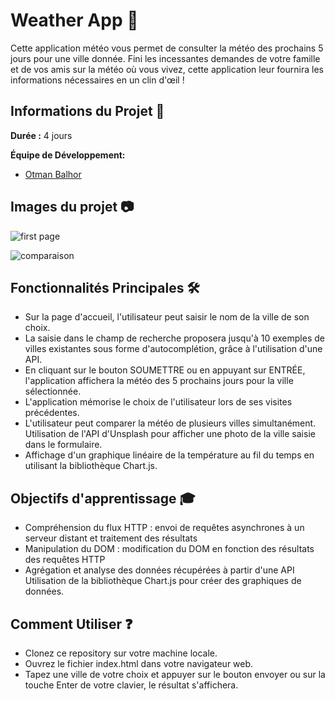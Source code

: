 # Weather App 🚀

Cette application météo vous permet de consulter la météo des prochains 5 jours pour une ville donnée. Fini les incessantes demandes de votre famille et de vos amis sur la météo où vous vivez, cette application leur fournira les informations nécessaires en un clin d'œil !

## Informations du Projet 🤝

**Durée :** 4 jours

**Équipe de Développement:**
- [Otman Balhor](https://github.com/otmanbalhor)

## Images du projet 📷

![first page](https://github.com/otmanbalhor/weather_app/assets/151409181/eb4327de-10c3-4702-8613-8cac67cfdda9)

![comparaison](https://github.com/otmanbalhor/weather_app/assets/151409181/3c640e74-dab4-4926-b185-c9bbd4cb117f)


## Fonctionnalités Principales 🛠️

* Sur la page d'accueil, l'utilisateur peut saisir le nom de la ville de son choix.
* La saisie dans le champ de recherche proposera jusqu'à 10 exemples de villes existantes sous forme d'autocomplétion, grâce à l'utilisation d'une API.
* En cliquant sur le bouton SOUMETTRE ou en appuyant sur ENTRÉE, l'application affichera la météo des 5 prochains jours pour la ville sélectionnée.
* L'application mémorise le choix de l'utilisateur lors de ses visites précédentes.
* L'utilisateur peut comparer la météo de plusieurs villes simultanément.
Utilisation de l'API d'Unsplash pour afficher une photo de la ville saisie dans le formulaire.
* Affichage d'un graphique linéaire de la température au fil du temps en utilisant la bibliothèque Chart.js.

## Objectifs d'apprentissage 🎓

* Compréhension du flux HTTP : envoi de requêtes asynchrones à un serveur distant et traitement des résultats
* Manipulation du DOM : modification du DOM en fonction des résultats des requêtes HTTP
* Agrégation et analyse des données récupérées à partir d'une API
Utilisation de la bibliothèque Chart.js pour créer des graphiques de données.

## Comment Utiliser ❓

* Clonez ce repository sur votre machine locale.
* Ouvrez le fichier index.html dans votre navigateur web.
* Tapez une ville de votre choix et appuyer sur le bouton envoyer ou sur la touche Enter de votre clavier, le résultat s'affichera.



